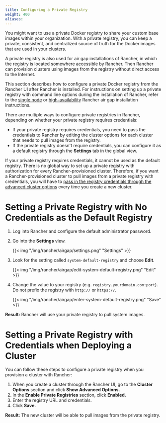 ```yaml
---
title: Configuring a Private Registry
weight: 400
aliases:
---
```


You might want to use a private Docker registry to share your custom base images within your organization. With a private registry, you can keep a private, consistent, and centralized source of truth for the Docker images that are used in your clusters.

A private registry is also used for air gap installations of Rancher, in which the registry is located somewhere accessible by Rancher. Then Rancher can provision clusters using images from the registry without direct access to the Internet.

This section describes how to configure a private Docker registry from the Rancher UI after Rancher is installed. For instructions on setting up a private registry with command line options during the installation of Rancher, refer to the [single node]({{<baseurl>}}/rancher/v2.x/en/installation/air-gap-single-node) or [high-availability]({{<baseurl>}}/rancher/v2.x/en/installation/air-gap-high-availability) Rancher air gap installation instructions.

There are multiple ways to configure private registries in Rancher, depending on whether your private registry requires credentials:

- If your private registry requires credentials, you need to pass the credentials to Rancher by editing the cluster options for each cluster that needs to pull images from the registry.
- If the private registry doesn't require credentials, you can configure it as a default registry through the **Settings** tab in the global view.

If your private registry requires credentials, it cannot be used as the default registry. There is no global way to set up a private registry with authorization for every Rancher-provisioned cluster. Therefore, if you want a Rancher-provisioned cluster to pull images from a private registry with credentials, you will have to [pass in the registry credentials through the advanced cluster options](#provisioning-clusters-with-private-registries-that-require-credentials) every time you create a new cluster. 

# Setting a Private Registry with No Credentials as the Default Registry

1. Log into Rancher and configure the default administrator password.

1. Go into the **Settings** view.

    {{< img "/img/rancher/airgap/settings.png" "Settings" >}}

1. Look for the setting called `system-default-registry` and choose **Edit**.

    {{< img "/img/rancher/airgap/edit-system-default-registry.png" "Edit" >}}

1. Change the value to your registry (e.g. `registry.yourdomain.com:port`). Do not prefix the registry with `http://` or `https://`.

    {{< img "/img/rancher/airgap/enter-system-default-registry.png" "Save" >}}

**Result:** Rancher will use your private registry to pull system images.

# Setting a Private Registry with Credentials when Deploying a Cluster

You can follow these steps to configure a private registry when you provision a cluster with Rancher:

1. When you create a cluster through the Rancher UI, go to the **Cluster Options** section and click **Show Advanced Options.**
1. In the <b>Enable Private Registries</b> section, click **Enabled.**
1. Enter the registry URL and credentials.
1. Click **Save.**

**Result:** The new cluster will be able to pull images from the private registry.
